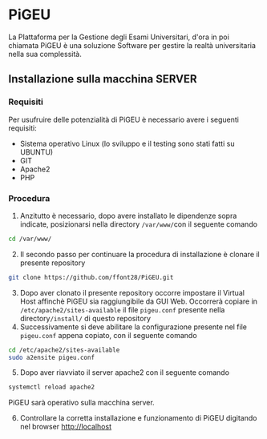 # PiGEU
La PIattaforma per la Gestione degli Esami Universitari, d'ora in poi 
chiamata PiGEU è una soluzione Software per gestire la realtà universitaria
nella sua complessità.

## Installazione sulla macchina SERVER
### Requisiti
Per usufruire delle potenzialità di PiGEU è necessario avere i seguenti requisiti:
- Sistema operativo Linux (lo sviluppo e il testing sono stati fatti su UBUNTU)
- GIT
- Apache2
- PHP


### Procedura
1. Anzitutto è necessario, dopo avere installato le dipendenze sopra indicate, 
posizionarsi nella directory ```/var/www/```con il seguente comando
```bash
cd /var/www/
```
2. Il secondo passo per continuare la procedura di installazione è clonare il presente repository 
```bash
git clone https://github.com/ffont28/PiGEU.git
```
3. Dopo aver clonato il presente repository occorre impostare il Virtual Host affinchè
PiGEU sia raggiungibile da GUI Web.
Occorrerà copiare in ```/etc/apache2/sites-available``` il file ```pigeu.conf``` presente nella directory```/install/``` di questo repository
4. Successivamente si deve abilitare la configurazione presente nel file ```pigeu.conf``` appena copiato, con il seguente comando
```bash
cd /etc/apache2/sites-available
sudo a2ensite pigeu.conf
```  
5. Dopo aver riavviato il server apache2 con il seguente comando
```bash
systemctl reload apache2
``` 
PiGEU sarà operativo sulla macchina server.

6. Controllare la corretta installazione e funzionamento di PiGEU digitando
nel browser [http://localhost](http://localhost)
